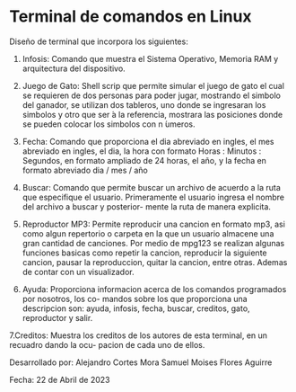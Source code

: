 # Terminal de comandos en Linux
Diseño de terminal que incorpora los siguientes:

1. Infosis: Comando que muestra el Sistema Operativo, Memoria RAM y arquitectura del dispositivo.

2. Juego de Gato: Shell scrip que permite simular el juego de gato el cual se requieren de dos personas para
poder jugar, mostrando el simbolo del ganador, se utilizan dos tableros, uno donde se
ingresaran los simbolos y otro que ser ́a la referencia, mostrara las posiciones donde se
pueden colocar los simbolos con n ́umeros.

3. Fecha: Comando que proporciona el dia abreviado en ingles, el mes abreviado en ingles,
el dia, la hora con formato Horas : Minutos : Segundos, en formato ampliado de 24
horas, el año, y la fecha en formato abreviado dia / mes / año

4. Buscar: Comando que permite buscar un archivo de acuerdo a la ruta que especifique el
usuario. Primeramente el usuario ingresa el nombre del archivo a buscar y posterior-
mente la ruta de manera explicita.

5. Reproductor MP3: Permite reproducir una cancion en formato mp3, asi como algun
repertorio o carpeta en la que un usuario almacene una gran cantidad de canciones.
Por medio de mpg123 se realizan algunas funciones basicas como repetir la cancion,
reproducir la siguiente cancion, pausar la reproduccion, quitar la cancion, entre otras.
Ademas de contar con un visualizador.

6. Ayuda: Proporciona informacion acerca de los comandos programados por nosotros, los co-
mandos sobre los que proporciona una descripcion son: ayuda, infosis, fecha, buscar,
creditos, gato, reproductor y salir.

7.Creditos: Muestra los creditos de los autores de esta terminal, en un recuadro dando la ocu-
pacion de cada uno de ellos.


Desarrollado por:
Alejandro Cortes Mora
Samuel Moises Flores Aguirre

Fecha: 22 de Abril de 2023
